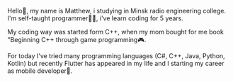 Hello🖖, my name is Matthew, i studying in Minsk radio engineering college. 
I'm self-taught programmer🧑‍💻, i've learn coding for 5 years. 

My coding way was started form C++, when my mom bought for me book "Beginning C++ through game programming🎮.

For today I've tried many programming languages (C#, C++, Java, Python, Kotlin) but recently Flutter has appeared in my life and I starting my career as mobile developer📲.
